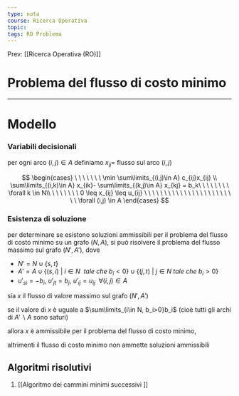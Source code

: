 ```yaml
---
type: nota
course: Ricerca Operativa
topic: 
tags: RO Problema 
---
```


Prev: [[Ricerca Operativa (RO)]]

# Problema del flusso di costo minimo
---


# Modello

### Variabili decisionali

per ogni arco $(i,j) \in A$ definiamo $x_{ij}$= flusso sul arco $(i,j)$

$$
\begin{cases}
\ \ \ \ \ \ \ \min \sum\limits_{(i,j)\in A} c_{ij}x_{ij} \\
\sum\limits_{(i,k)\in A} x_{ik}- \sum\limits_{(k,j)\in A} x_{kj} = b_k\ \ \ \ \ \ \ \ \forall k \in N\\
\ \ \ \ \ \ \ 0 \leq x_{ij} \leq u_{ij} \ \ \ \ \ \ \ \ \ \ \ \ \ \ \ \ \ \ \ \ \ \ \ \ \forall (i,j) \in A
\end{cases}
$$

### Esistenza di soluzione

per determinare se esistono soluzioni ammissibili per il problema del flusso di costo minimo su un grafo $(N,A)$, si può risolvere il problema del flusso massimo sul grafo $(N',A')$, dove

- $N'= N \cup\{s,t\}$
- $A'=A \cup \{(s,i)\ |\ i\in N \ \ tale \ che \ b_i <0 \} \cup \{(j,t) \ | \ j \in N \ tale \ che\ b_i>0\}$
- $u'_{si}=-b_i,\ u'_{jt}=b_j,\ u'_{ij} =u_{ij} \ \ \forall(i,j) \in A$

sia $x$ il flusso di valore massimo sul grafo $(N',A')$

se il valore di $x$ è uguale a $\sum\limits_{i\in N, b_i>0}b_i$ (cioè tutti gli archi di $A'\backslash A$ sono saturi)

allora $x$ è ammissibile per il problema del flusso di costo minimo,

altrimenti il flusso di costo minimo non ammette soluzioni ammissibili

## Algoritmi risolutivi

1. [[Algoritmo dei cammini minimi successivi ]]
